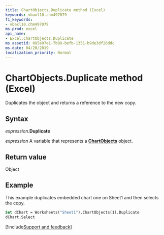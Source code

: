 ```yaml
---
title: ChartObjects.Duplicate method (Excel)
keywords: vbaxl10.chm497079
f1_keywords:
- vbaxl10.chm497079
ms.prod: excel
api_name:
- Excel.ChartObjects.Duplicate
ms.assetid: 085e07e1-7b08-befb-1351-b9de3df26ddc
ms.date: 04/20/2019
localization_priority: Normal
---
```



# ChartObjects.Duplicate method (Excel)

Duplicates the object and returns a reference to the new copy.


## Syntax

_expression_.**Duplicate**

_expression_ A variable that represents a **[ChartObjects](Excel.ChartObjects.md)** object.


## Return value

Object


## Example

This example duplicates embedded chart one on Sheet1 and then selects the copy.

```vb
Set dChart = Worksheets("Sheet1").ChartObjects(1).Duplicate 
dChart.Select
```




[!include[Support and feedback](~/includes/feedback-boilerplate.md)]